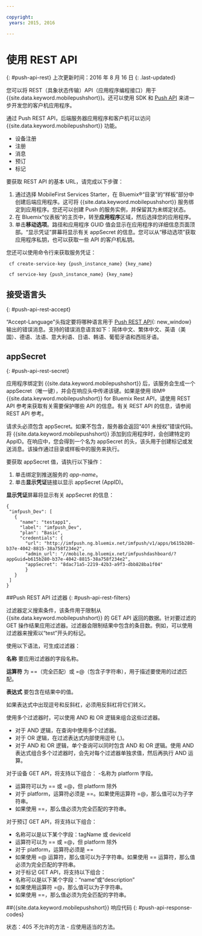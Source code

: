 ```yaml
---

copyright:
 years: 2015, 2016

---
```


# 使用 REST API
{: #push-api-rest}
上次更新时间：2016 年 8 月 16 日
{: .last-updated}

您可以将 REST（具象状态传输）API（应用程序编程接口）用于 {{site.data.keyword.mobilepushshort}}。还可以使用 SDK 和 [Push API](https://mobile.{DomainName}/imfpushrestapidocs/) 来进一步开发您的客户机应用程序。

通过 Push REST API，后端服务器应用程序和客户机可以访问 {{site.data.keyword.mobilepushshort}} 功能。

- 设备注册
- 注册
- 消息
- 预订
- 标记

要获取 REST API 的基本 URL，请完成以下步骤：

1. 通过选择 MobileFirst Services Starter，在 Bluemix®“目录”的“样板”部分中创建后端应用程序。这可将 {{site.data.keyword.mobilepushshort}} 服务绑定到应用程序。您还可以创建 Push 的服务实例，并保留其为未绑定状态。 
1. 在 Bluemix“仪表板”的主页中，转至**应用程序**区域，然后选择您的应用程序。
3. 单击**移动选项**。路径和应用程序 GUID 值会显示在应用程序的详细信息页面顶部。“显示凭证”屏幕将显示有关 appSecret 的信息。您可以从“移动选项”获取应用程序私钥，也可以获取一些 API 的客户机私钥。

您还可以使用命令行来获取服务凭证：

```
 cf create-service-key {push_instance_name} {key_name}

 cf service-key {push_instance_name} {key_name}
```


## 接受语言头
{: #push-api-rest-accept}

“Accept-Language”头指定要将哪种语言用于 [Push REST API](https://mobile.{DomainName}/imfpushrestapidocs/){: new_window} 输出的错误消息。支持的错误消息语言如下：简体中文、繁体中文、英语（美国）、德语、法语、意大利语、日语、韩语、葡萄牙语和西班牙语。

## appSecret
{: #push-api-rest-secret}

应用程序绑定到 {{site.data.keyword.mobilepushshort}} 后，该服务会生成一个 appSecret（唯一键），并会在响应头中传递该键。如果是使用 IBM® {{site.data.keyword.mobilepushshort}} for Bluemix Rest API，请使用 REST API 参考来获取有关需要保护哪些 API 的信息。有关 REST API 的信息，请参阅 REST API 参考。

请求头必须包含 appSecret。如果不包含，服务器会返回“401 未授权”错误代码。将 {{site.data.keyword.mobilepushshort}} 添加到应用程序时，会创建特定的 AppID。在响应中，您会得到一个名为 appSecret 的头，该头用于创建标记或发送消息。该操作通过目录或样板中的服务来执行。

要获取 appSecret 值，请执行以下操作：

1. 单击绑定到推送服务的 *app-name*。
2. 单击**显示凭证**链接以显示 appSecret (AppID)。

**显示凭证**屏幕将显示有关 appSecret 的信息：

```
{
 "imfpush_Dev": [
   {
     "name": "testapp1",
     "label": "imfpush_Dev",
     "plan": "Basic",
     "credentials": {
       "url": "http://imfpush.ng.bluemix.net/imfpush/v1/apps/b615b280-b37e-4042-8815-38a758f234e2",
       "admin_url": "//mobile.ng.bluemix.net/imfpushdashboard/?appGuid=b615b280-b37e-4042-8815-38a758f234e2",
       "appSecret": "8dac71a5-2219-42b3-a9f3-dbb828ba1f04"  
       }
   }
 ]
}
``` 

##Push REST API 过滤器
{: #push-api-rest-filters}

过滤器定义搜索条件，该条件用于限制从 {{site.data.keyword.mobilepushshort}} 的 GET API 返回的数据。针对要过滤的 GET 操作结果应用过滤器。过滤器会限制结果中包含的条目数。例如，可以使用过滤器来搜索以“test”开头的标记。 

使用以下语法，可生成过滤器：

**名称**
要应用过滤器的字段名称。

**运算符**
为 ==（完全匹配）或 =@（包含子字符串），用于描述要使用的过滤匹配。

**表达式**
要包含在结果中的值。

如果表达式中出现逗号和反斜杠，必须用反斜杠将它们转义。

使用多个过滤器时，可以使用 AND 和 OR 逻辑来组合这些过滤器。

- 对于 AND 逻辑，在查询中使用多个过滤器。
- 对于 OR 逻辑，在过滤表达式内部使用逗号 (,)。
- 对于 AND 和 OR 逻辑，单个查询可以同时包含 AND 和 OR 逻辑。使用 AND 表达式组合多个过滤器时，会先对每个过滤器单独求值，然后再执行 AND 运算。

对于设备 GET API，将支持以下组合：
-名称为 platform 字段。
- 运算符可以为 == 或 =@，但 platform 除外
- 对于 platform，运算符必须是 ==。如果使用运算符 =@，那么值可以为子字符串。
- 如果使用 ==，那么值必须为完全匹配的字符串。

对于预订 GET API，将支持以下组合：

- 名称可以是以下某个字段：tagName 或 deviceId
- 运算符可以为 == 或 =@，但 platform 除外
- 对于 platform，运算符必须是 ==
- 如果使用 =@ 运算符，那么值可以为子字符串。如果使用 == 运算符，那么值必须为完全匹配的字符串。
- 对于标记 GET API，将支持以下组合：
- 名称可以是以下某个字段：“name”或“description”
- 如果使用运算符 =@，那么值可以为子字符串。
- 如果使用 ==，那么值必须为完全匹配的字符串。


##{{site.data.keyword.mobilepushshort}} 响应代码
{: #push-api-response-codes}

状态：405 不允许的方法 - 应使用适当的方法。
